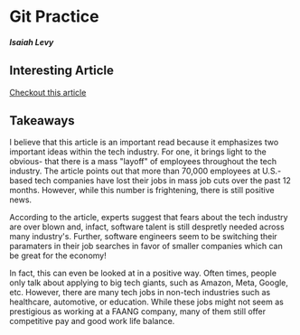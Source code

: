 # Git Practice
##### Isaiah Levy

## Interesting Article 
[Checkout this article](https://www.cnbc.com/2023/02/03/despite-big-tech-layoffs-its-still-a-good-time-to-work-in-tech.html)
## Takeaways
<p> I believe that this article is an important read because it emphasizes two important ideas within the tech industry. 
For one, it brings light to the obvious- that there is a mass "layoff" of employees throughout the tech industry. The article points out that more than 70,000 employees at U.S.-based tech companies have lost their jobs in mass job cuts over the past 12 months. However, while this number is frightening, there is still positive news. 
<p>
<p>  According to the article, experts suggest that fears about the tech industry are over blown and, infact, software talent is still despretly needed across many 
industry's. Further, software engineers seem to be switching their paramaters in their job searches in favor of smaller companies which can be great for the economy! </p>

<p>In fact, this can even be looked at in a positive way. Often times, people only talk about applying to big tech giants, such as Amazon, Meta, Google, etc. However, there are many tech jobs in non-tech industries such as healthcare, automotive, or education. While these jobs might not seem as prestigious as working at a FAANG company, many of them still offer competitive pay and good work life balance.</p>
